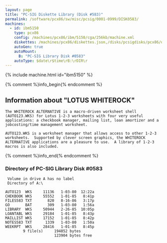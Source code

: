 ```yaml
---
layout: page
title: "PC-SIG Diskette Library (Disk #583)"
permalink: /software/pcx86/sw/misc/pcsig/0001-0999/DISK0583/
machines:
  - id: ibm5150
    type: pcx86
    config: /machines/pcx86/ibm/5150/cga/256kb/machine.xml
    diskettes: /machines/pcx86/diskettes.json,/disks/pcsigdisks/pcx86/diskettes.json
    autoGen: true
    autoMount:
      B: "PC-SIG Library Disk #0583"
    autoType: $date\r$time\rB:\rDIR\r
---
```


{% include machine.html id="ibm5150" %}

{% comment %}info_begin{% endcomment %}

## Information about "LOTUS WHITEROCK"

    The WHITEROCK ALTERNATIVE is a macro-driven worksheet shell
    (AUTO123.WKS) for Lotus 1-2-3 worksheets with four very useful
    applications: a checkbook manager, mailing list, loan amortizer and a
    jobcosting/time management worksheet.
    
    AUTO123.WKS is a worksheet manager that allows access to other 1-2-3
    worksheets.  Supported by clever screen graphics, the WHITEROCK
    ALTERNATIVE applications are a pleasure to use.  A library of 1-2-3
    macros is also included.
{% comment %}info_end{% endcomment %}


### Directory of PC-SIG Library Disk #0583

     Volume in drive A has no label
     Directory of A:\

    AUTO123  WKS     11136   1-03-80  12:22a
    CHEKBOOK WKS     55552   1-01-85   8:41p
    FILES583 TXT       820   8-16-86   3:17p
    GO       BAT       309   1-03-80   1:56a
    LIBRARY  WKS     50944   2-26-85  10:05p
    LOANTABL WKS     29184   1-01-85   8:43p
    MAILLIST WKS     17152   1-01-85   8:42p
    NOTES583 TXT      1339   1-03-80   1:50a
    WEEKRPT  WKS     28416   1-01-85   8:45p
            9 file(s)     194852 bytes
                          123904 bytes free
